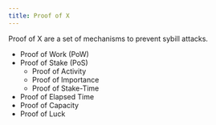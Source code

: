 ```yaml
---
title: Proof of X
---
```

Proof of X are a set of mechanisms to prevent sybill attacks.

* Proof of Work (PoW)
* Proof of Stake (PoS)
  * Proof of Activity
  * Proof of Importance
  * Proof of Stake-Time
* Proof of Elapsed Time
* Proof of Capacity
* Proof of Luck
